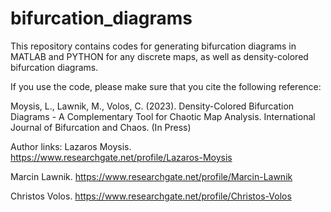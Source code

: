 # bifurcation_diagrams
This repository contains codes for generating bifurcation diagrams in MATLAB and PYTHON for any discrete maps, as well as density-colored bifurcation diagrams.

If you use the code, please make sure that you cite the following reference:

Moysis, L., Lawnik, M., Volos, C. (2023). Density-Colored Bifurcation Diagrams - A Complementary Tool for Chaotic Map Analysis. International Journal of Bifurcation and Chaos. (In Press)


Author links:
Lazaros Moysis. https://www.researchgate.net/profile/Lazaros-Moysis  

Marcin Lawnik. https://www.researchgate.net/profile/Marcin-Lawnik 

Christos Volos. https://www.researchgate.net/profile/Christos-Volos 
